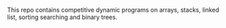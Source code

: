 This repo contains competitive dynamic programs on arrays, stacks, linked list, sorting searching and binary trees.